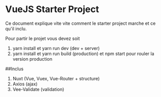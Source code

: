 # VueJS Starter Project

Ce document explique vite vite comment le starter project marche et ce qu'il inclu.

Pour partir le projet vous devez soit

1. yarn install et yarn run dev (dev + server)
2. yarn install et yarn run build (production) et npm start pour rouler la version production

##Inclus
1. Nuxt (Vue, Vuex, Vue-Router + structure)
2. Axios (ajax)
3. Vee-Validate (validation)

